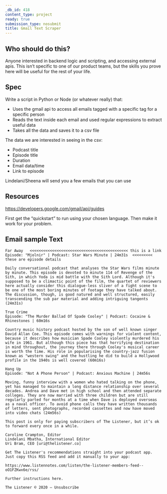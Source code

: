 ```yaml
---
_db_id: 418
content_type: project
ready: true
submission_type: nosubmit
title: Gmail Text Scraper
---
```


## Who should do this?

Anyone interested in backend logic and scripting, and accessing external apis. This isn’t specific to one of our product teams, but the skills you prove here will be useful for the rest of your life.

## Spec

Write a script in Python or Node (or whatever really) that:

- Uses the gmail api to access all emails tagged with a specific tag for a specific person
- Reads the text inside each email and used regular expressions to extract useful data
- Takes all the data and saves it to a csv file

The data we are interested in seeing in the csv:

- Podcast title
- Episode title
- Duration
- Email data/time
- Link to episode

Lindelani/Sheena will send you a few emails that you can use

## Resources

https://developers.google.com/gmail/api/guides

First get the “quickstart” to run using your chosen language. Then make it work for your problem.

## Email sample Text

```
Far Away   <<<<<<<<<<<<<<<<<<<<<<<<<<<<<<<<<<<<<<<<<<<< this is a link
Episode: "Mjolnir" | Podcast: Star Wars Minute | 24m31s  <<<<<<<<< these are episode details

Daily conversational podcast that analyses the Star Wars films minute by minute. This episode is devoted to minute 114 of Revenge of the Sith, in which Yoda is mid battle with the Sith Lord. Although it's supposed to be a climactic point of the film, the quartet of reviewers here actually consider this dialogue-less sliver of a fight scene to be one of the most boring minutes of footage they have talked about. The discussion, though, is good natured and well structured, easily transcending the sub par material and adding intriguing tangents (24m31s)

True Crime
Episode: "The Murder Ballad Of Spade Cooley" | Podcast: Cocaine & Rhinestones | 60m16s

Country music history podcast hosted by the son of well known singer David Allan Coe. This episode comes with warnings for violent content, because it describes how musician Spade Cooley violently murdered his wife in 1961. But although this piece has that horrifying destination in mind throughout, the journey there through Cooley's musical career is worth the time. His role in popularising the country-jazz fusion known as "western swing" and the hustling he did to build a Hollywood profile in the 1940s is well covered (60m16s)

Hang Up
Episode: "Not A Phone Person" | Podcast: Anxious Machine | 24m56s

Moving, funny interview with a women who hated talking on the phone, yet has managed to maintain a long distance relationship over several decades. Andrea and Dave met in high school and then attended separate colleges. They are now married with three children but are still regularly parted for months at a time when Dave is deployed overseas as a naval officer. To avoid phone calls they have written thousands of letters, sent photographs, recorded cassettes and now have moved into video chats (24m56s)

This post is only for paying subscribers of The Listener, but it’s ok to forward every once in a while.

Caroline Crampton, Editor
Lindelani Mbatha, International Editor
Uri Bram, CEO [uri@thelistener.co]

Get The Listener's recommendations straight into your podcast app. Just copy this RSS feed and add it manually to your app:

https://www.listennotes.com/listen/the-listener-members-feed--oO1FZKwx6e/rss/

Further instructions here.

The Listener © 2020 – Unsubscribe

```
